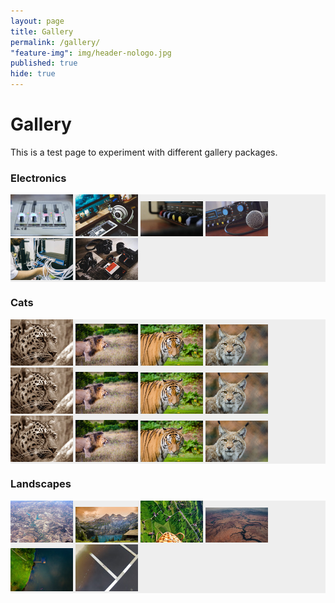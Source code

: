 ```yaml
---
layout: page
title: Gallery
permalink: /gallery/
"feature-img": img/header-nologo.jpg
published: true
hide: true
---
```


<script src="//ajax.googleapis.com/ajax/libs/jquery/1.11.3/jquery.min.js"></script>
<script src="/js/jquery.fancybox.js"></script>

<link rel="stylesheet" type="text/css" href="/js/jquery.fancybox.css">

<script type="text/javascript">
	$("[data-fancybox]").fancybox({
	    selector : '[data-fancybox="images"]',
        thumbs   : true,
        hash     : false,
        arrows   : true,
        buttons : [
            'slideShow',
            'fullScreen',
            'thumbs',
            'close'
        ],
	});

</script>

# Gallery

This is a test page to experiment with different gallery packages.

### Electronics

<div style="background: #eee; margin-bottom: 20px;">
    <a href="/img/gallery/pexels-photo-210904.jpeg" data-fancybox="electronics" data-caption="Knobs">
        <img class="gallery-thumb" src="/img/gallery/pexels-photo-210904-thumb.jpeg" alt="" /></a>
    <a href="/img/gallery/pexels-photo-219377.jpeg" data-fancybox="electronics" data-caption="Headphones">
        <img class="gallery-thumb" src="/img/gallery/pexels-photo-219377-thumb.jpeg" alt="" /></a>
    <a href="/img/gallery/pexels-photo-226551.jpeg" data-fancybox="electronics" data-caption="tunein">
        <img class="gallery-thumb" src="/img/gallery/pexels-photo-226551-thumb.jpeg" alt="" /></a>
    <a href="/img/gallery/pexels-photo-226635.jpeg" data-fancybox="electronics" data-caption="Mic Drop">
        <img class="gallery-thumb" src="/img/gallery/pexels-photo-226635-thumb.jpeg" alt="" /></a>
    <a href="/img/gallery/pexels-photo-442150.jpeg" data-fancybox="electronics" data-caption="Network">
        <img class="gallery-thumb" src="/img/gallery/pexels-photo-442150-thumb.jpeg" alt="" /></a>
    <a href="/img/gallery/pexels-photo-482007.jpeg" data-fancybox="electronics" data-caption="Photos">
        <img class="gallery-thumb" src="/img/gallery/pexels-photo-482007-thumb.jpeg" alt="" /></a>
</div>

### Cats

<div style="background: #eee; margin-bottom: 20px;">
    <a href="/img/gallery/amur-leopard-sepia-close-53449.jpeg" data-fancybox="cats" data-caption="Leopard">
        <img class="gallery-thumb" src="/img/gallery/amur-leopard-sepia-close-53449-thumb.jpeg" alt="" /></a>
    <a href="/img/gallery/lion-predator-big-cat-cat-162093.jpeg" data-fancybox="cats" data-caption="Predator">
        <img class="gallery-thumb" src="/img/gallery/lion-predator-big-cat-cat-162093-thumb.jpeg" alt="" /></a>
    <a href="/img/gallery/pexels-photo-146067.jpeg" data-fancybox="cats" data-caption="snow kitten">
        <img class="gallery-thumb" src="/img/gallery/pexels-photo-146067-thumb.jpeg" alt="" /></a>
    <a href="/img/gallery/pexels-photo-148715.jpeg" data-fancybox="cats" data-caption="purr baby">
        <img class="gallery-thumb" src="/img/gallery/pexels-photo-148715-thumb.jpeg" alt="" /></a>
    <a href="/img/gallery/amur-leopard-sepia-close-53449.jpeg" data-fancybox="cats" data-caption="Leopard">
        <img class="gallery-thumb" src="/img/gallery/amur-leopard-sepia-close-53449-thumb.jpeg" alt="" /></a>
    <a href="/img/gallery/lion-predator-big-cat-cat-162093.jpeg" data-fancybox="cats" data-caption="Predator">
        <img class="gallery-thumb" src="/img/gallery/lion-predator-big-cat-cat-162093-thumb.jpeg" alt="" /></a>
    <a href="/img/gallery/pexels-photo-146067.jpeg" data-fancybox="cats" data-caption="snow kitten">
        <img class="gallery-thumb" src="/img/gallery/pexels-photo-146067-thumb.jpeg" alt="" /></a>
    <a href="/img/gallery/pexels-photo-148715.jpeg" data-fancybox="cats" data-caption="purr baby">
        <img class="gallery-thumb" src="/img/gallery/pexels-photo-148715-thumb.jpeg" alt="" /></a>
    <a href="/img/gallery/amur-leopard-sepia-close-53449.jpeg" data-fancybox="cats" data-caption="Leopard">
        <img class="gallery-thumb" src="/img/gallery/amur-leopard-sepia-close-53449-thumb.jpeg" alt="" /></a>
    <a href="/img/gallery/lion-predator-big-cat-cat-162093.jpeg" data-fancybox="cats" data-caption="Predator">
        <img class="gallery-thumb" src="/img/gallery/lion-predator-big-cat-cat-162093-thumb.jpeg" alt="" /></a>
    <a href="/img/gallery/pexels-photo-146067.jpeg" data-fancybox="cats" data-caption="snow kitten">
        <img class="gallery-thumb" src="/img/gallery/pexels-photo-146067-thumb.jpeg" alt="" /></a>
    <a href="/img/gallery/pexels-photo-148715.jpeg" data-fancybox="cats" data-caption="purr baby">
        <img class="gallery-thumb" src="/img/gallery/pexels-photo-148715-thumb.jpeg" alt="" /></a>
</div>

### Landscapes

<div style="background: #eee; margin-bottom: 20px;">
    <a href="/img/gallery/pexels-photo-156551.jpeg" data-fancybox="landscape" data-caption="Sky Diving">
        <img class="gallery-thumb" src="/img/gallery/pexels-photo-156551-thumb.jpeg" alt="" /></a>
    <a href="/img/gallery/pexels-photo-207310.jpeg" data-fancybox="landscape" data-caption="Golden Skies">
        <img class="gallery-thumb" src="/img/gallery/pexels-photo-207310-thumb.jpeg" alt="" /></a>
    <a href="/img/gallery/pexels-photo-474073.jpeg" data-fancybox="landscape" data-caption="Green Grass">
        <img class="gallery-thumb" src="/img/gallery/pexels-photo-474073-thumb.jpeg" alt="" /></a>
    <a href="/img/gallery/pexels-photo-503011.jpeg" data-fancybox="landscape" data-caption="River">
        <img class="gallery-thumb" src="/img/gallery/pexels-photo-503011-thumb.jpeg" alt="" /></a>
    <a href="/img/gallery/pexels-photo-507556.jpeg" data-fancybox="landscape" data-caption="Leaf">
        <img class="gallery-thumb" src="/img/gallery/pexels-photo-507556-thumb.jpeg" alt="" /></a>
    <a href="/img/gallery/pexels-photo-528256.jpeg" data-fancybox="landscape" data-caption="Bridge">
        <img class="gallery-thumb" src="/img/gallery/pexels-photo-528256-thumb.jpeg" alt="" /></a>
</div>